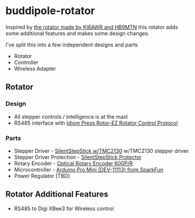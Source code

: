 # buddipole-rotator

Inspired by [the rotator made by KI6AWR and HB9MTN](https://qsl.net/hb9mtn/BPMW/MW_Rotor.html) this rotator adds some additional features and makes some design changes. 

I've split this into a few independent designs and parts

- Rotator
- Controller
- Wireless Adapter

## Rotator 

### Design
- All stepper controls / intelligence is at the mast
- RS485 interface with [Idiom Press Rotor-EZ Rotator Control Protocol](https://www.hamsupply.com/wp-content/uploads/2015/11/Rotor-EZ-Protocol.pdf)

### Parts
- Stepper Driver - [SilentStepStick w/TMC2130](https://learn.watterott.com/silentstepstick/) w/TMC2130 stepper driver
- Stepper Driver Protection - [SilentStepStick Protector](https://learn.watterott.com/silentstepstick/protector/)
- Rotary Encoder - [Optical Rotary Encoder 600P/R](https://www.amazon.com/gp/product/B085ZLCYS1/)
- Microcontroller - [Arduino Pro Mini (DEV-11113) from SparkFun](https://www.sparkfun.com/products/11113)
- Power Regulator [TBD]

## Rotator Additional Features
- RS485 to Digi XBee3 for Wireless control
